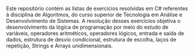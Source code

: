 Este repositório contém as listas de exercícios resolvidas em C# referentes à disciplina de Algoritmos, do curso superior de Tecnologia em Análise e Desenvolvimento de Sistemas.
A resolução desses exercícios objetiva o desenvolvimento da lógica de programação por meio do estudo de variáveis, operadores aritméticos, operadores lógicos, entrada e saída de dados, estrutura de desvio condicional, estrutura de escolha, laços de repetição, Strings e Arrays unidimensionais.